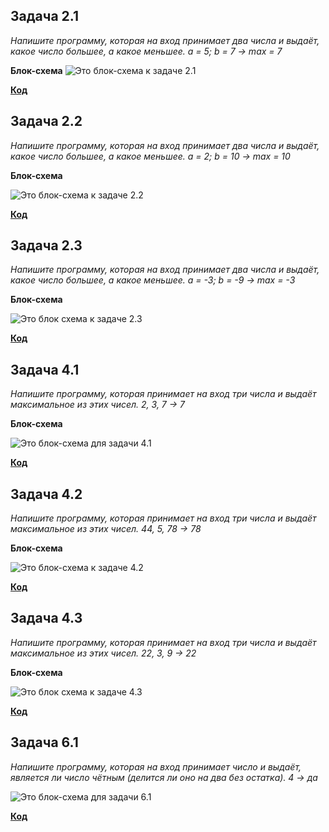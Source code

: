 ## Задача 2.1

*Напишите программу, которая на вход принимает два числа и выдаёт, какое число большее, а какое меньшее. a = 5; b = 7 -> max = 7*

**Блок-схема**
![Это блок-схема к задаче 2.1](task_2/blockdiagram.jpg)

**[Код](task_2/Program.cs)**

## Задача 2.2

*Напишите программу, которая на вход принимает два числа и выдаёт, какое число большее, а какое меньшее. a = 2; b = 10 -> max = 10*

**Блок-схема**

![Это блок-схема к задаче 2.2](task_2.2/blockdiagram2.2.jpg)

**[Код](task_2.2/Program.cs)**


## Задача 2.3

*Напишите программу, которая на вход принимает два числа и выдаёт, какое число большее, а какое меньшее. a = -3; b = -9 -> max = -3*

**Блок-схема**

![Это блок схема к задаче 2.3](task_2.3/blockdiagram2.3.jpg)

**[Код](task_2.3/Program.cs)**

## Задача 4.1

*Напишите программу, которая принимает на вход три числа и выдаёт максимальное из этих чисел. 2, 3, 7 -> 7*

**Блок-схема**

![Это блок-схема для задачи 4.1](task_4.1/blockdiagram4.1.jpg)

**[Код](task_4.1/Program.cs)**

## Задача 4.2

*Напишите программу, которая принимает на вход три числа и выдаёт максимальное из этих чисел. 44, 5, 78 -> 78*

**Блок-схема**

![Это блок-схема к задаче 4.2](task_4.2/blockdiagram4.2.jpg)

**[Код](task_4.2/Program.cs)**

## Задача 4.3

*Напишите программу, которая принимает на вход три числа и выдаёт максимальное из этих чисел. 22, 3, 9 -> 22*

**Блок-схема**

![Это блок схема к задаче 4.3](task_4.3/blockdiagram4.3.jpg)

**[Код](task_4.3/Program.cs)**

## Задача 6.1

*Напишите программу, которая на вход принимает число и выдаёт, является ли число чётным (делится ли оно на два без остатка). 4 -> да*

![Это блок-схема для задачи 6.1](task_6.1/blockdiagram6.1.jpg)

**[Код](task_6.1/Program.cs)**
